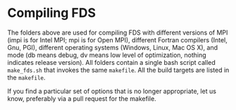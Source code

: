 # Compiling FDS

The folders above are used for compiling FDS with different versions of MPI (impi is for Intel MPI; mpi is for Open MPI), different Fortran compilers (Intel, Gnu, PGI), different operating systems (Windows, Linux, Mac OS X), and mode (db means debug, dv means low level of optimization, nothing indicates release version). All folders contain a single bash script called `make_fds.sh` that invokes the same `makefile`. All the build targets are listed in the `makefile`. 

If you find a particular set of options that is no longer appropriate, let us know, preferably via a pull request for the makefile.
